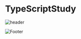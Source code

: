 # TypeScriptStudy
![header](https://capsule-render.vercel.app/api?type=waving&color=auto&height=300&section=header&text=TypeScriptStudy&fontSize=90)

![Footer](https://capsule-render.vercel.app/api?type=waving&color=auto&height=200&section=footer)
